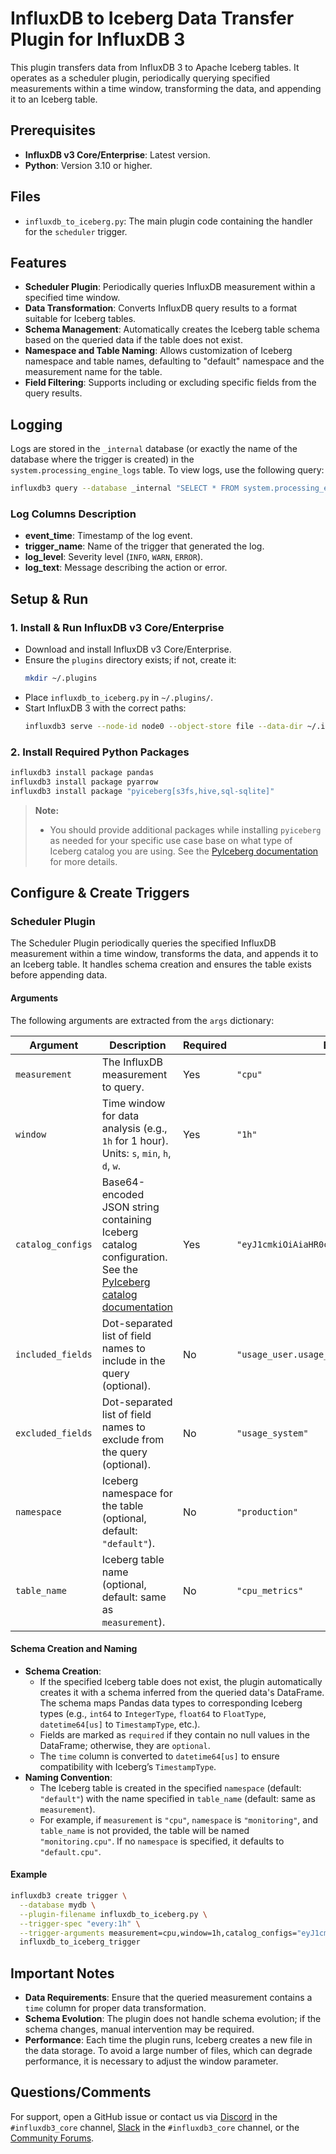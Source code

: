 # InfluxDB to Iceberg Data Transfer Plugin for InfluxDB 3

This plugin transfers data from InfluxDB 3 to Apache Iceberg tables. It operates as a scheduler plugin, periodically querying specified measurements within a time window, transforming the data, and appending it to an Iceberg table.

## Prerequisites
- **InfluxDB v3 Core/Enterprise**: Latest version.
- **Python**: Version 3.10 or higher.

## Files
- `influxdb_to_iceberg.py`: The main plugin code containing the handler for the `scheduler` trigger.

## Features
- **Scheduler Plugin**: Periodically queries InfluxDB measurement within a specified time window.
- **Data Transformation**: Converts InfluxDB query results to a format suitable for Iceberg tables.
- **Schema Management**: Automatically creates the Iceberg table schema based on the queried data if the table does not exist.
- **Namespace and Table Naming**: Allows customization of Iceberg namespace and table names, defaulting to "default" namespace and the measurement name for the table.
- **Field Filtering**: Supports including or excluding specific fields from the query results.

## Logging
Logs are stored in the `_internal` database (or exactly the name of the database where the trigger is created) in the `system.processing_engine_logs` table. To view logs, use the following query:

```bash
influxdb3 query --database _internal "SELECT * FROM system.processing_engine_logs"
```

### Log Columns Description
- **event_time**: Timestamp of the log event.
- **trigger_name**: Name of the trigger that generated the log.
- **log_level**: Severity level (`INFO`, `WARN`, `ERROR`).
- **log_text**: Message describing the action or error.

## Setup & Run

### 1. Install & Run InfluxDB v3 Core/Enterprise
- Download and install InfluxDB v3 Core/Enterprise.
- Ensure the `plugins` directory exists; if not, create it:
  ```bash
  mkdir ~/.plugins
  ```
- Place `influxdb_to_iceberg.py` in `~/.plugins/`.
- Start InfluxDB 3 with the correct paths:
  ```bash
  influxdb3 serve --node-id node0 --object-store file --data-dir ~/.influxdb3 --plugin-dir ~/.plugins
  ```

### 2. Install Required Python Packages
```bash
influxdb3 install package pandas
influxdb3 install package pyarrow
influxdb3 install package "pyiceberg[s3fs,hive,sql-sqlite]"
```

> **Note:**
> - You should provide additional packages while installing `pyiceberg` as needed for your specific use case base on what type of Iceberg catalog you are using. See the [PyIceberg documentation](https://py.iceberg.apache.org/#installation) for more details.


## Configure & Create Triggers

### Scheduler Plugin
The Scheduler Plugin periodically queries the specified InfluxDB measurement within a time window, transforms the data, and appends it to an Iceberg table. It handles schema creation and ensures the table exists before appending data.

#### Arguments
The following arguments are extracted from the `args` dictionary:

| Argument          | Description                                                                                                                                                  | Required  | Example                                      |
|-------------------|--------------------------------------------------------------------------------------------------------------------------------------------------------------|-----------|----------------------------------------------|
| `measurement`     | The InfluxDB measurement to query.                                                                                                                           | Yes       | `"cpu"`                                      |
| `window`          | Time window for data analysis (e.g., `1h` for 1 hour). Units: `s`, `min`, `h`, `d`, `w`.                                                                     | Yes       | `"1h"`                                       |
| `catalog_configs` | Base64-encoded JSON string containing Iceberg catalog configuration. See the [PyIceberg catalog documentation](https://py.iceberg.apache.org/configuration/) | Yes       | `"eyJ1cmkiOiAiaHR0cDovL25lc3NpZTo5MDAwIn0="` |
| `included_fields` | Dot-separated list of field names to include in the query (optional).                                                                                        | No        | `"usage_user.usage_idle"`                    |
| `excluded_fields` | Dot-separated list of field names to exclude from the query (optional).                                                                                      | No        | `"usage_system"`                             |
| `namespace`       | Iceberg namespace for the table (optional, default: `"default"`).                                                                                            | No        | `"production"`                               |
| `table_name`      | Iceberg table name (optional, default: same as `measurement`).                                                                                               | No        | `"cpu_metrics"`                              |

#### Schema Creation and Naming
- **Schema Creation**: 
  - If the specified Iceberg table does not exist, the plugin automatically creates it with a schema inferred from the queried data's DataFrame. The schema maps Pandas data types to corresponding Iceberg types (e.g., `int64` to `IntegerType`, `float64` to `FloatType`, `datetime64[us]` to `TimestampType`, etc.).
  - Fields are marked as `required` if they contain no null values in the DataFrame; otherwise, they are `optional`.
  - The `time` column is converted to `datetime64[us]` to ensure compatibility with Iceberg’s `TimestampType`.
- **Naming Convention**: 
  - The Iceberg table is created in the specified `namespace` (default: `"default"`) with the name specified in `table_name` (default: same as `measurement`).
  - For example, if `measurement` is `"cpu"`, `namespace` is `"monitoring"`, and `table_name` is not provided, the table will be named `"monitoring.cpu"`. If no `namespace` is specified, it defaults to `"default.cpu"`.

#### Example
```bash
influxdb3 create trigger \
  --database mydb \
  --plugin-filename influxdb_to_iceberg.py \
  --trigger-spec "every:1h" \
  --trigger-arguments measurement=cpu,window=1h,catalog_configs="eyJ1cmkiOiAiaHR0cDovL25lc3NpZTo5MDAwIn0=",namespace=monitoring,table_name=cpu_metrics \
  influxdb_to_iceberg_trigger
```

## Important Notes
- **Data Requirements**: Ensure that the queried measurement contains a `time` column for proper data transformation.
- **Schema Evolution**: The plugin does not handle schema evolution; if the schema changes, manual intervention may be required.
- **Performance**: Each time the plugin runs, Iceberg creates a new file in the data storage. To avoid a large number of files, which can degrade performance, it is necessary to adjust the window parameter.

## Questions/Comments
For support, open a GitHub issue or contact us via [Discord](https://discord.com/invite/vZe2w2Ds8B) in the `#influxdb3_core` channel, [Slack](https://influxcommunity.slack.com/) in the `#influxdb3_core` channel, or the [Community Forums](https://community.influxdata.com/).